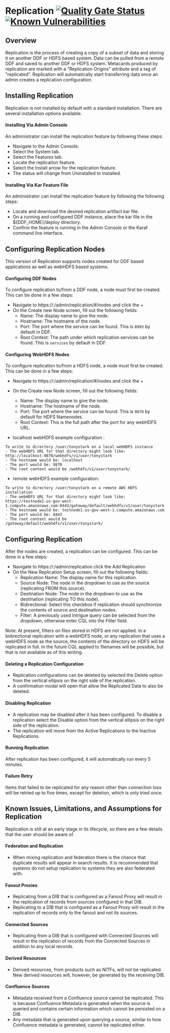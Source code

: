 # Replication [![Quality Gate Status](https://sonarcloud.io/api/project_badges/measure?project=replication&metric=alert_status)](https://sonarcloud.io/dashboard?id=replication) [![Known Vulnerabilities](https://snyk.io/test/github/connexta/replication/badge.svg)](https://snyk.io/test/github/connexta/replication)

## Overview
Replication is the process of creating a copy of a subset of data and storing it on another DDF or HDFS based system. Data can be pulled from a remote DDF and saved to another DDF or HDFS system. Metacards produced by replication are marked with a "Replication Origins" attribute and a tag of "replicated". Replication will automatically start transferring data once an admin creates a replication configuration.

## Installing Replication
Replication is not installed by default with a standard installation. There are several installation options available.

#### Installing Via Admin Console
An administrator can install the replication feature by following these steps:
* Navigate to the Admin Console.
* Select the System tab.
* Select the Features tab.
* Locate the replication feature.
* Select the Install arrow for the replication feature.
* The status will change from Uninstalled to Installed.

#### Installing Via Kar Feature File
An administrator can install the replication feature by following the following steps:
* Locate and download the desired replication artifact kar file.
* On a running and configured DDF instance, place the kar file in the ${DDF_HOME}/deploy directory.
* Confirm the feature is running in the Admin Console or the Karaf command line interface.

## Configuring Replication Nodes
This version of Replication supports nodes created for DDF based applications as well as webHDFS based systems.

#### Configuring DDF Nodes
To configure replication to/from a DDF node, a node must first be created. This can be done in a few steps:
* Navigate to https://<host>:<port>/admin/replication/#/nodes and click the + 
* On the Create new Node screen, fill out the following fields:
  * Name: The display name to give the node. 
  * Hostname: The hostname of the node.
  * Port: The port where the service can be found. This is `8993` by default in DDF.
  * Root Context: The path under which replication services can be found. This is `services` by default in DDF.
  
#### Configuring WebHDFS Nodes
To configure replication to/from a HDFS node, a node must first be created. This can be done in a few steps:
* Navigate to https://<host>:<port>/admin/replication/#/nodes and click the + 
* On the Create new Node screen, fill out the following fields:
  * Name: The display name to give the node. 
  * Hostname: The hostname of the node.
  * Port: The port where the service can be found. This is `9870` by default for HDFS Namenodes.
  * Root Context: This is the full path after the port for any webHDFS URL.

* localhost webHDFS example configuration : 
```
To write to directory /user/tonystark on a local webHDFS instance
- The webHDFS URL for that directory might look like: http://localhost:9870/webhdfs/v1/user/tonystark
- The hostname would be: localhost
- The port would be: 9870
- The root context would be /webhdfs/v1/user/tonystark/
```  
* remote webHDFS example configuration:  
```
To write to directory /user/tonystark on a remote AWS HDFS installation
- The webHDFS URL for that directory might look like: https://testnode1.us-gov-west-1.compute.amazonaws.com:8443/gateway/default/webhdfs/v1/user/tonystark
- The hostname would be: testnode1.us-gov-west-1.compute.amazonaws.com
- The port would be: 8443
- The root context would be /gateway/default/webhdfs/v1/user/tonystark/
```  

## Configuring Replication
After the nodes are created, a replication can be configured. This can be done in a few steps:
* Navigate to https://<host>:<port>/admin/replication click the Add Replication 
* On the New Replication Setup screen, fill out the following fields:
  * Replication Name: The display name for this replication.
  * Source Node: The node in the dropdown to use as the source (replicating FROM this source).
  * Destination Node: The node in the dropdown to use as the destination (replicating TO this node).
  * Bidirectional: Select this checkbox if replication should synchronize the contents of source and destination nodes.
  * Filter: A previously used Intrigue query can be selected from the dropdown, otherwise enter CQL into the Filter field.
  
Note: At present, filters on files stored in HDFS are not applied. In a bidirectional replication with a webHDFS node, 
or any replication that uses a webHDFS node as the source, the contents of the directory on HDFS will be replicated in full.
In the future CQL applied to filenames will be possible, but that is not available as of this writing.


#### Deleting a Replication Configuration
* Replication configurations can be deleted by selected the Delete option from the vertical ellipsis on the right side of the replication. 
* A confirmation modal will open that allow the Replicated Data to also be deleted.

#### Disabling Replication
* A replication may be disabled after it has been configured. To disable a replication select the Disable option from the vertical ellipsis on the right side of the replication. 
* The replication will move from the Active Replications to the Inactive Replications.

#### Running Replication
After replication has been configured, it will automatically run every 5 minutes. 
   
#### Failure Retry
Items that failed to be replicated for any reason other than connection loss will be retried up to five times, except for deletion, which is only tried once.  

## Known Issues, Limitations, and Assumptions for Replication
Replication is still at an early stage in its lifecycle, so there are a few details that the user should be aware of.

#### Federation and Replication
* When mixing replication and federation there is the chance that duplicate results will appear in search results. It is recommended that systems do not setup replication to systems they are also federated with.

#### Fanout Proxies
* Replicating from a DIB that is configured as a Fanout Proxy will result in the replication of records from sources configured in that DIB.
* Replicating to a DIB that is configured as a Fanout Proxy will result in the replication of records only to the fanout and not its sources.

#### Connected Sources
* Replicating from a DIB that is configured with Connected Sources will result in the replication of records from the Connected Sources in addition to any local records.

#### Derived Resources
* Derived resources, from products such as NITFs, will not be replicated. New derived resources will, however, be generated by the receiving DIB.

#### Confluence Sources
* Metadata received from a Confluence source cannot be replicated. This is because Confluence Metadata is generated when the source is queried and contains certain information which cannot be persisted on a DIB.
* Any metadata that is generated upon querying a source, similar to how Confluence metadata is generated, cannot be replicated either.


